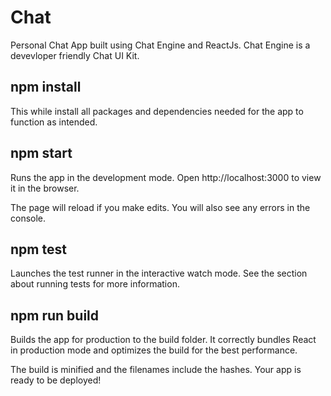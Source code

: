 # Chat
Personal Chat App built using Chat Engine and ReactJs.
Chat Engine is a devevloper friendly Chat UI Kit.

## npm install
This while install all packages and dependencies needed for the app to function as intended.

## npm start
Runs the app in the development mode.
Open http://localhost:3000 to view it in the browser.

The page will reload if you make edits.
You will also see any errors in the console.

## npm test
Launches the test runner in the interactive watch mode.
See the section about running tests for more information.

## npm run build
Builds the app for production to the build folder.
It correctly bundles React in production mode and optimizes the build for the best performance.

The build is minified and the filenames include the hashes.
Your app is ready to be deployed!
